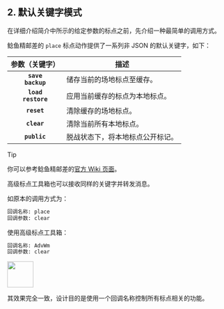 ## 2. 默认关键字模式

在详细介绍简介中所示的给定参数的标点之前，先介绍一种最简单的调用方式。

鲶鱼精邮差的 `place` 标点动作提供了一系列非 JSON 的默认关键字，如下：

| 参数（关键字） | 描述 |
|:---:|---|
| **`save`**<br />**`backup`** | 储存当前的场地标点至缓存。|
| **`load`**<br />**`restore`** | 应用当前缓存的标点为本地标点。|
| **`reset`**      | 清除缓存的场地标点。|
| **`clear`**      | 清除当前所有本地标点。|
| **`public`**     | 脱战状态下，将本地标点公开标记。|

> [!TIP]
> 你可以参考鲶鱼精邮差的[官方 Wiki 页面](https://github.com/Natsukage/PostNamazu/wiki/place-%E6%9C%AC%E5%9C%B0%E6%A0%87%E7%82%B9)。

高级标点工具箱也可以接收同样的关键字并转发消息。

如原本的调用方式为：

```python
回调名称: place
回调参数: clear
```

使用高级标点工具箱：

```python
回调名称: AdvWm
回调参数: clear
```

<img src="https://github.com/user-attachments/assets/9274d35a-8564-49eb-b8e4-718df03c272b" height="60">

其效果完全一致，设计目的是使用一个回调名称控制所有标点相关的功能。

